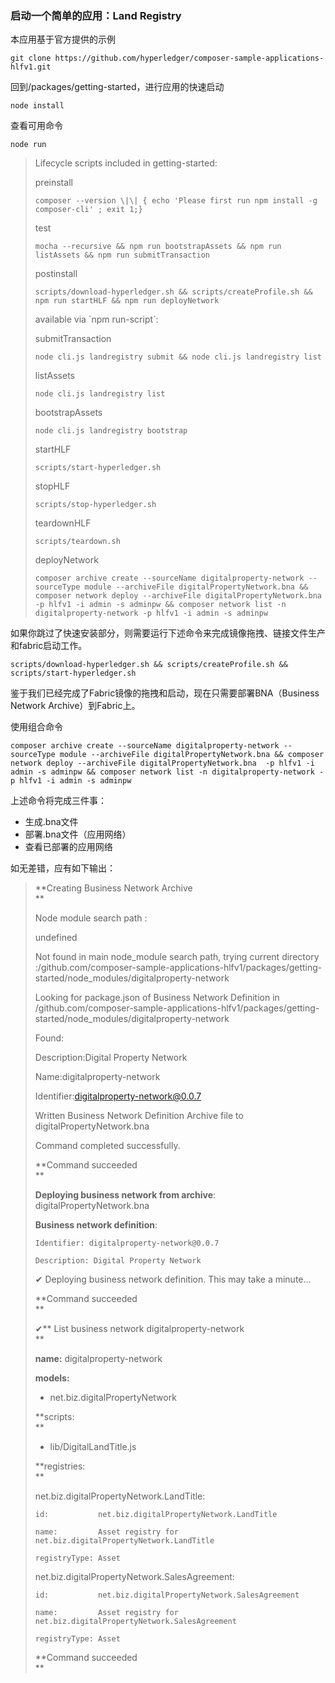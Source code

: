 ### 启动一个简单的应用：Land Registry

本应用基于官方提供的示例

`git clone https://github.com/hyperledger/composer-sample-applications-hlfv1.git`

回到/packages/getting-started，进行应用的快速启动

```
node install
```

查看可用命令

```
node run
```

> Lifecycle scripts included in getting-started:
>
> preinstall
>
> ```
> composer --version \|\| { echo 'Please first run npm install -g composer-cli' ; exit 1;}
> ```
>
> test
>
> ```
> mocha --recursive && npm run bootstrapAssets && npm run listAssets && npm run submitTransaction
> ```
>
> postinstall
>
> ```
> scripts/download-hyperledger.sh && scripts/createProfile.sh && npm run startHLF && npm run deployNetwork
> ```
>
> available via \`npm run-script\`:
>
> submitTransaction
>
> ```
> node cli.js landregistry submit && node cli.js landregistry list
> ```
>
> listAssets
>
> ```
> node cli.js landregistry list
> ```
>
> bootstrapAssets
>
> ```
> node cli.js landregistry bootstrap
> ```
>
> startHLF
>
> ```
> scripts/start-hyperledger.sh
> ```
>
> stopHLF
>
> ```
> scripts/stop-hyperledger.sh
> ```
>
> teardownHLF
>
> ```
> scripts/teardown.sh
> ```
>
> deployNetwork
>
> ```
> composer archive create --sourceName digitalproperty-network --sourceType module --archiveFile digitalPropertyNetwork.bna && composer network deploy --archiveFile digitalPropertyNetwork.bna  -p hlfv1 -i admin -s adminpw && composer network list -n digitalproperty-network -p hlfv1 -i admin -s adminpw
> ```

如果你跳过了快速安装部分，则需要运行下述命令来完成镜像拖拽、链接文件生产和fabric启动工作。

```
scripts/download-hyperledger.sh && scripts/createProfile.sh && scripts/start-hyperledger.sh
```

鉴于我们已经完成了Fabric镜像的拖拽和启动，现在只需要部署BNA（Business Network Archive）到Fabric上。

使用组合命令

```
composer archive create --sourceName digitalproperty-network --sourceType module --archiveFile digitalPropertyNetwork.bna && composer network deploy --archiveFile digitalPropertyNetwork.bna  -p hlfv1 -i admin -s adminpw && composer network list -n digitalproperty-network -p hlfv1 -i admin -s adminpw
```

上述命令将完成三件事：

* 生成.bna文件
* 部署.bna文件（应用网络）
* 查看已部署的应用网络

如无差错，应有如下输出：

> **Creating Business Network Archive        
> **
>
> Node module search path :
>
> undefined
>
> Not found in main node\_module search path, trying current directory :/github.com/composer-sample-applications-hlfv1/packages/getting-started/node\_modules/digitalproperty-network
>
> Looking for package.json of Business Network Definition in /github.com/composer-sample-applications-hlfv1/packages/getting-started/node\_modules/digitalproperty-network
>
> Found:
>
> Description:Digital Property Network
>
> Name:digitalproperty-network
>
> Identifier:digitalproperty-network@0.0.7
>
> Written Business Network Definition Archive file to digitalPropertyNetwork.bna
>
> Command completed successfully.
>
> **Command succeeded        
> **
>
> **Deploying business network from archive**: digitalPropertyNetwork.bna
>
> **Business network definition**:
>
> ```
> Identifier: digitalproperty-network@0.0.7
>
> Description: Digital Property Network
> ```
>
> ✔ Deploying business network definition. This may take a minute...
>
> **Command succeeded        
> **
>
> ✔** List business network digitalproperty-network        
> **
>
> **name:**       digitalproperty-network
>
> **models:**
>
> * net.biz.digitalPropertyNetwork
>
> **scripts:         
> **
>
> * lib/DigitalLandTitle.js
>
> **registries:         
> **
>
> net.biz.digitalPropertyNetwork.LandTitle:
>
> ```
> id:           net.biz.digitalPropertyNetwork.LandTitle
>
> name:         Asset registry for net.biz.digitalPropertyNetwork.LandTitle
>
> registryType: Asset
> ```
>
> net.biz.digitalPropertyNetwork.SalesAgreement:
>
> ```
> id:           net.biz.digitalPropertyNetwork.SalesAgreement
>
> name:         Asset registry for net.biz.digitalPropertyNetwork.SalesAgreement
>
> registryType: Asset
> ```
>
> **Command succeeded        
> **



